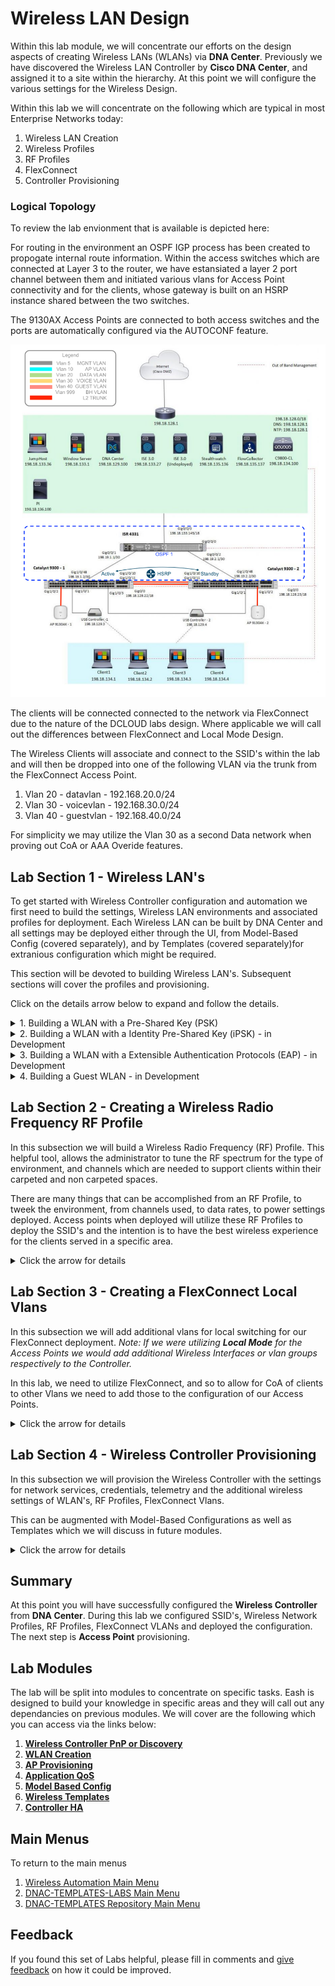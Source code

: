 # Wireless LAN Design
Within this lab module, we will concentrate our efforts on the design aspects of creating Wireless LANs (WLANs) via **DNA Center**. Previously we have discovered the Wireless LAN Controller by **Cisco DNA Center**, and assigned it to a site within the hierarchy. At this point we will configure the various settings for the Wireless Design.

Within this lab we will concentrate on the following which are typical in most Enterprise Networks today:
1. Wireless LAN Creation
2. Wireless Profiles
3. RF Profiles
4. FlexConnect 
5. Controller Provisioning

### Logical Topology
To review the lab envionment that is available is depicted here:

For routing in the environment an OSPF IGP process has been created to propogate internal route information. Within the access switches which are connected at Layer 3 to the router, we have estansiated a layer 2 port channel between them and initiated various vlans for Access Point connectivity and for the clients, whose gateway is built on an HSRP instance shared between the two switches.

The 9130AX Access Points are connected to both access switches and the ports are automatically configured via the AUTOCONF feature.

![json](./images/DCLOUD_Topology_Wireless-v1.png?raw=true "Import JSON")

The clients will be connected connected to the network via FlexConnect due to the nature of the DCLOUD labs design. Where applicable we will call out the differences between FlexConnect and Local Mode Design.

The Wireless Clients will associate and connect to the SSID's within the lab and will then be dropped into one of the following VLAN via the trunk from the FlexConnect Access Point.

1. Vlan 20 - datavlan - 192.168.20.0/24
2. Vlan 30 - voicevlan - 192.168.30.0/24
3. Vlan 40 - guestvlan - 192.168.40.0/24

For simplicity we may utilize the Vlan 30 as a second Data network when proving out CoA or AAA Overide features.

## Lab Section 1 - Wireless LAN's
To get started with Wireless Controller configuration and automation we first need to build the settings, Wireless LAN environments and associated profiles for deployment. Each Wireless LAN can be built by DNA Center and all settings may be deployed either through the UI, from Model-Based Config (covered separately), and by Templates (covered separately)for extranious configuration which might be required.

This section will be devoted to building Wireless LAN's. Subsequent sections will cover the profiles and provisioning.

Click on the details arrow below to expand and follow the details.

<details closed>
<summary> 1. Building a WLAN with a Pre-Shared Key (PSK)</summary>

### Building a PreShared Key (PSK) Wireless LAN
In this subsection we will build a Wireless LAN for PSK authentication. 

#### Step 1 - ***Create SSID***
1. Open a web browser on the Windows Workstation Jump host. Open a connection to DNA Center and select the hamburger menu icon to open the menu. Select `Design>Network Settings`.

![json](./images/module2-wlans/dnac-menu-network-settings.png?raw=true "Import JSON")

2. On the Network page click the `Wireless` tab to navigate to the wireless page.

![json](./images/module2-wlans/dnac-navigation-wireless-settings.png?raw=true "Import JSON")

3. On the **Wireless** page click `Add` above the *SSID* section to create a new Wireless LAN

![json](./images/module2-wlans/dnac-wireless-ssid-psk-begin.png?raw=true "Import JSON")

4. A Wireless SSID workflow will begin with *BASIC Settings* which will guide you through the build process of the WLAN. Complete the following steps:
   1. Enter the **Wireless Network Name (SSID)** as `CAMPUS-PSK`
   2. **Dual Band Operation (2.4 Ghz and 5 Ghz)** *enables the SSID for dual band operation*
   3. **Voice and Data** *configuring best practices for Both Voice and Data*
   4. **Admin Status** *enables the SSID*
   5. **Broadcast SSID** *enables the SSID to be broadcast allowing clients to see it*
   6. Click **Next** to continue

   ![json](./images/module2-wlans/dnac-wireless-ssid-psk-basic.png?raw=true "Import JSON")

5. The Wireless SSID workflow will continue with *Security Settings*. Complete the following steps:
   1. In the *Level of Security* section select **Personal**
   2. Additionally in the *Level of Security* section select **WPA2**
   3. For *Passphrase Type* select **ASCII**
   4. Enter `C1sco12345C1sco12345` for the *Passphrase*
   5. In the *AAA Configuration section* select **Fast Lane**
   6. Click **Next** to continue

   ![json](./images/module2-wlans/dnac-wireless-ssid-psk-security.png?raw=true "Import JSON")

6. The Wireless SSID workflow continues with *Advance Settings*. Complete the following steps:
   1. Leave all sections here as default as shown
   2. Click **Next** to continue

   ![json](./images/module2-wlans/dnac-wireless-ssid-psk-advance.png?raw=true "Import JSON")

#### Step 2 - ***Associate SSID to Profile***
1. The Wireless SSID workflow continues with *Associate SSID to Profile*. As no *Wireless Profile* exists, we must click **Add Profile** to add one to DNA Center.

   ![json](./images/module2-wlans/dnac-wireless-ssid-psk-profile-begin.png?raw=true "Import JSON")

2. The Wireless SSID workflow continues with *Associate SSID to Profile*. Complete the following steps:
   1. Enter the **Profile Name** as `DNAC-WIRELESS`
   2. Select **No** *under Fabric*
   3. Select **Interface**
   4. Select **management** for the *Interface Name*
   5. Select **No** for *do you need Anchor for the SSID*
   6. Select **FlexConnect Local Switching** for the SSID
   7. Enter **20** for *Local to VLAN*
   8. Click **Next** to continue

   ![json](./images/module2-wlans/dnac-wireless-ssid-psk-profile-campus-psk.png?raw=true "Import JSON")

3. The Wireless SSID workflow continues with *Associate SSID to Profile*. On the left the Profile **DNAC-WIRELESS** will be displayed with a green checkmark.
   1. Click **Next** to continue

   ![json](./images/module2-wlans/dnac-wireless-ssid-psk-profile-campus-psk-associated.png?raw=true "Import JSON")

4. The Wireless SSID workflow continues with a *Summary* page. On the left the a summary of all the changes will be displayed.
   1. Click **Next** to continue

   ![json](./images/module2-wlans/dnac-wireless-ssid-psk-profile-campus-psk-summary.png?raw=true "Import JSON")

5. The Wireless SSID workflow completes with a *Results* page displaying that both the SSID and the Profiles were successfully saved and updated. 
   1. Click **Configure Network Profile** to assign the profile to a site.

   ![json](./images/module2-wlans/dnac-wireless-ssid-psk-profile-campus-psk-results.png?raw=true "Import JSON")

#### Step 3 - ***Assign Sites to Network Profile***
1. On the *Network Profile* page select **Assign** beside the wireless profile **DNAC-WIRELESS**

   ![json](./images/module2-wlans/dnac-wireless-network-profile-assign.png?raw=true "Import JSON")

2. On the *Add Sites to Profile* slide out page select **Floor 1** to assign the site to the wireless networkk profile. 
3. Click ***Save*** to complete the assignment

   ![json](./images/module2-wlans/dnac-wireless-network-profile-add-sites.png?raw=true "Import JSON")

4. On the *Network Profile* page note **1 Site** appears under *Sites* for the wireless profile **DNAC-WIRELESS**

   ![json](./images/module2-wlans/dnac-wireless-network-profile-assigned.png?raw=true "Import JSON")

5. Return to the **Wireless Settings** page and you should see now our new *SSID* **CAMPUS-PSK**.

   ![json](./images/module2-wlans/dnac-wireless-ssid-psk-results.png?raw=true "Import JSON")

</details>

<details closed>
<summary> 2. Building a WLAN with a Identity Pre-Shared Key (iPSK) - in Development</summary>

### Building a Identity PreShared Key (iPSK) Wireless LAN
In this subsection we will build a Wireless LAN for PSK authentication. 

#### Step 1 - ***Create SSID***
1. Open a web browser on the Windows Workstation Jump host. Open a connection to DNA Center and select the hamburger menu icon to open the menu. Select `Design>Network Settings`.

![json](./images/module2-wlans/dnac-menu-network-settings.png?raw=true "Import JSON")

2. On the Network page click the `Wireless` tab to navigate to the wireless page.

![json](./images/module2-wlans/dnac-navigation-wireless-settings.png?raw=true "Import JSON")

3. On the **Wireless** page click `Add` above the *SSID* section to create a new Wireless LAN

![json](./images/module2-wlans/dnac-wireless-ssid-ipsk-begin.png?raw=true "Import JSON")

4. A Wireless SSID workflow will begin with *BASIC Settings* which will guide you through the build process of the WLAN. Complete the following steps:
   1. Enter the **Wireless Network Name (SSID)** as `CAMPUS-PSK`
   2. **Dual Band Operation (2.4 Ghz and 5 Ghz)** *enables the SSID for dual band operation*
   3. **Voice and Data** *configuring best practices for Both Voice and Data*
   4. **Admin Status** *enables the SSID*
   5. **Broadcast SSID** *enables the SSID to be broadcast allowing clients to see it*
   6. Click **Next** to continue

   ![json](./images/module2-wlans/dnac-wireless-ssid-ipsk-basic.png?raw=true "Import JSON")

5. The Wireless SSID workflow will continue with *Security Settings*. Complete the following steps:
   1. In the *Level of Security* section select **Personal**
   2. Additionally in the *Level of Security* section select **WPA2**
   3. For *Passphrase Type* select **ASCII**
   4. Enter `C1sco12345C1sco12345` for the *Passphrase*
   5. In the *AAA Configuration section* select **Fast Lane**
   6. Click **Next** to continue

   ![json](./images/module2-wlans/dnac-wireless-ssid-ipsk-security.png?raw=true "Import JSON")

6. The Wireless SSID workflow continues with *Advance Settings*. Complete the following steps:
   1. Leave all sections here as default as shown
   2. Click **Next** to continue

   ![json](./images/module2-wlans/dnac-wireless-ssid-ipsk-advance.png?raw=true "Import JSON")

#### Step 2 - ***Associate SSID to Profile***
1. The Wireless SSID workflow continues with *Associate SSID to Profile*. As no *Wireless Profile* exists, we must click **Add Profile** to add one to DNA Center.

   ![json](./images/module2-wlans/dnac-wireless-ssid-ipsk-profile-begin.png?raw=true "Import JSON")

2. The Wireless SSID workflow continues with *Associate SSID to Profile*. Complete the following steps:
   1. Enter the **Profile Name** as `DNAC-WIRELESS`
   2. Select **No** *under Fabric*
   3. Select **Interface**
   4. Select **management** for the *Interface Name*
   5. Select **No** for *do you need Anchor for the SSID*
   6. Select **FlexConnect Local Switching** for the SSID
   7. Enter **20** for *Local to VLAN*
   8. Click **Next** to continue

   ![json](./images/module2-wlans/dnac-wireless-ssid-ipsk-profile-campus-psk.png?raw=true "Import JSON")

3. The Wireless SSID workflow continues with *Associate SSID to Profile*. On the left the Profile **DNAC-WIRELESS** will be displayed with a green checkmark.
   1. Click **Next** to continue

   ![json](./images/module2-wlans/dnac-wireless-ssid-ipsk-profile-campus-psk-associated.png?raw=true "Import JSON")

4. The Wireless SSID workflow continues with a *Summary* page. On the left the a summary of all the changes will be displayed.
   1. Click **Next** to continue

   ![json](./images/module2-wlans/dnac-wireless-ssid-ipsk-profile-campus-psk-summary.png?raw=true "Import JSON")

5. The Wireless SSID workflow completes with a *Results* page displaying that both the SSID and the Profiles were successfully saved and updated. 
   1. Click **Configure Network Profile** to assign the profile to a site.

   ![json](./images/module2-wlans/dnac-wireless-ssid-ipsk-profile-campus-psk-results.png?raw=true "Import JSON")

#### Step 3 - ***Assign Sites to Network Profile***
1. On the *Network Profile* page select **Assign** beside the wireless profile **DNAC-WIRELESS**

   ![json](./images/module2-wlans/dnac-wireless-network-profile-assign.png?raw=true "Import JSON")

2. On the *Add Sites to Profile* slide out page select **Floor 1** to assign the site to the wireless networkk profile. 
3. Click ***Save*** to complete the assignment

   ![json](./images/module2-wlans/dnac-wireless-network-profile-add-sites.png?raw=true "Import JSON")

4. On the *Network Profile* page note **1 Site** appears under *Sites* for the wireless profile **DNAC-WIRELESS**

   ![json](./images/module2-wlans/dnac-wireless-network-profile-assigned.png?raw=true "Import JSON")

5. Return to the **Wireless Settings** page and you should see now our new *SSID* **CAMPUS-PSK**.

   ![json](./images/module2-wlans/dnac-wireless-ssid-ipsk-results.png?raw=true "Import JSON")

</details>

<details closed>
<summary> 3. Building a WLAN with a Extensible Authentication Protocols (EAP) - in Development</summary>

### Building a Extensible Authentication Protocol (EAP) Wireless LAN
In this subsection we will build a Wireless LAN for EAP authentication. 

#### Step 1 - ***Create SSID***
1. Open a web browser on the Windows Workstation Jump host. Open a connection to DNA Center and select the hamburger menu icon to open the menu. Select `Design>Network Settings`.

![json](./images/module2-wlans/dnac-menu-network-settings.png?raw=true "Import JSON")

2. On the Network page click the `Wireless` tab to navigate to the wireless page.

![json](./images/module2-wlans/dnac-navigation-wireless-settings.png?raw=true "Import JSON")

3. On the **Wireless** page click `Add` above the *SSID* section to create a new Wireless LAN

![json](./images/module2-wlans/dnac-wireless-ssid-psk-begin.png?raw=true "Import JSON")

4. A Wireless SSID workflow will begin with *BASIC Settings* which will guide you through the build process of the WLAN. Complete the following steps:
   1. Enter the **Wireless Network Name (SSID)** as `CAMPUS-PSK`
   2. **Dual Band Operation (2.4 Ghz and 5 Ghz)** *enables the SSID for dual band operation*
   3. **Voice and Data** *configuring best practices for Both Voice and Data*
   4. **Admin Status** *enables the SSID*
   5. **Broadcast SSID** *enables the SSID to be broadcast allowing clients to see it*
   6. Click **Next** to continue

   ![json](./images/module2-wlans/dnac-wireless-ssid-psk-basic.png?raw=true "Import JSON")

5. The Wireless SSID workflow will continue with *Security Settings*. Complete the following steps:
   1. In the *Level of Security* section select **Personal**
   2. Additionally in the *Level of Security* section select **WPA2**
   3. For *Passphrase Type* select **ASCII**
   4. Enter `C1sco12345C1sco12345` for the *Passphrase*
   5. In the *AAA Configuration section* select **Fast Lane**
   6. Click **Next** to continue

   ![json](./images/module2-wlans/dnac-wireless-ssid-psk-security.png?raw=true "Import JSON")

6. The Wireless SSID workflow continues with *Advance Settings*. Complete the following steps:
   1. Leave all sections here as default as shown
   2. Click **Next** to continue

   ![json](./images/module2-wlans/dnac-wireless-ssid-psk-advance.png?raw=true "Import JSON")

#### Step 2 - ***Associate SSID to Profile***
1. The Wireless SSID workflow continues with *Associate SSID to Profile*. As no *Wireless Profile* exists, we must click **Add Profile** to add one to DNA Center.

   ![json](./images/module2-wlans/dnac-wireless-ssid-psk-profile-begin.png?raw=true "Import JSON")

2. The Wireless SSID workflow continues with *Associate SSID to Profile*. Complete the following steps:
   1. Enter the **Profile Name** as `DNAC-WIRELESS`
   2. Select **No** *under Fabric*
   3. Select **Interface**
   4. Select **management** for the *Interface Name*
   5. Select **No** for *do you need Anchor for the SSID*
   6. Select **FlexConnect Local Switching** for the SSID
   7. Enter **20** for *Local to VLAN*
   8. Click **Next** to continue

   ![json](./images/module2-wlans/dnac-wireless-ssid-psk-profile-campus-psk.png?raw=true "Import JSON")

3. The Wireless SSID workflow continues with *Associate SSID to Profile*. On the left the Profile **DNAC-WIRELESS** will be displayed with a green checkmark.
   1. Click **Next** to continue

   ![json](./images/module2-wlans/dnac-wireless-ssid-psk-profile-campus-psk-associated.png?raw=true "Import JSON")

4. The Wireless SSID workflow continues with a *Summary* page. On the left the a summary of all the changes will be displayed.
   1. Click **Next** to continue

   ![json](./images/module2-wlans/dnac-wireless-ssid-psk-profile-campus-psk-summary.png?raw=true "Import JSON")

5. The Wireless SSID workflow completes with a *Results* page displaying that both the SSID and the Profiles were successfully saved and updated. 
   1. Click **Configure Network Profile** to assign the profile to a site.

   ![json](./images/module2-wlans/dnac-wireless-ssid-psk-profile-campus-psk-results.png?raw=true "Import JSON")

#### Step 3 - ***Assign Sites to Network Profile***
1. On the *Network Profile* page select **Assign** beside the wireless profile **DNAC-WIRELESS**

   ![json](./images/module2-wlans/dnac-wireless-network-profile-assign.png?raw=true "Import JSON")

2. On the *Add Sites to Profile* slide out page select **Floor 1** to assign the site to the wireless networkk profile. 
3. Click ***Save*** to complete the assignment

   ![json](./images/module2-wlans/dnac-wireless-network-profile-add-sites.png?raw=true "Import JSON")

4. On the *Network Profile* page note **1 Site** appears under *Sites* for the wireless profile **DNAC-WIRELESS**

   ![json](./images/module2-wlans/dnac-wireless-network-profile-assigned.png?raw=true "Import JSON")

5. Return to the **Wireless Settings** page and you should see now our new *SSID* **CAMPUS-PSK**.

   ![json](./images/module2-wlans/dnac-wireless-ssid-psk-results.png?raw=true "Import JSON")

</details>

<details closed>
<summary> 4. Building a Guest WLAN - in Development</summary>

### Building a Guest Wireless LAN
In this subsection we will build a Wireless LAN for Guest authentication. 

#### Step 1 - ***Create SSID***
1. Open a web browser on the Windows Workstation Jump host. Open a connection to DNA Center and select the hamburger menu icon to open the menu. Select `Design>Network Settings`.

![json](./images/module2-wlans/dnac-menu-network-settings.png?raw=true "Import JSON")

2. On the Network page click the `Wireless` tab to navigate to the wireless page.

![json](./images/module2-wlans/dnac-navigation-wireless-settings.png?raw=true "Import JSON")

3. On the **Wireless** page click `Add` above the *SSID* section to create a new Wireless LAN

![json](./images/module2-wlans/dnac-wireless-ssid-psk-begin.png?raw=true "Import JSON")

4. A Wireless SSID workflow will begin with *BASIC Settings* which will guide you through the build process of the WLAN. Complete the following steps:
   1. Enter the **Wireless Network Name (SSID)** as `CAMPUS-PSK`
   2. **Dual Band Operation (2.4 Ghz and 5 Ghz)** *enables the SSID for dual band operation*
   3. **Voice and Data** *configuring best practices for Both Voice and Data*
   4. **Admin Status** *enables the SSID*
   5. **Broadcast SSID** *enables the SSID to be broadcast allowing clients to see it*
   6. Click **Next** to continue

   ![json](./images/module2-wlans/dnac-wireless-ssid-psk-basic.png?raw=true "Import JSON")

5. The Wireless SSID workflow will continue with *Security Settings*. Complete the following steps:
   1. In the *Level of Security* section select **Personal**
   2. Additionally in the *Level of Security* section select **WPA2**
   3. For *Passphrase Type* select **ASCII**
   4. Enter `C1sco12345C1sco12345` for the *Passphrase*
   5. In the *AAA Configuration section* select **Fast Lane**
   6. Click **Next** to continue

   ![json](./images/module2-wlans/dnac-wireless-ssid-psk-security.png?raw=true "Import JSON")

6. The Wireless SSID workflow continues with *Advance Settings*. Complete the following steps:
   1. Leave all sections here as default as shown
   2. Click **Next** to continue

   ![json](./images/module2-wlans/dnac-wireless-ssid-psk-advance.png?raw=true "Import JSON")

#### Step 2 - ***Associate SSID to Profile***
1. The Wireless SSID workflow continues with *Associate SSID to Profile*. As no *Wireless Profile* exists, we must click **Add Profile** to add one to DNA Center.

   ![json](./images/module2-wlans/dnac-wireless-ssid-psk-profile-begin.png?raw=true "Import JSON")

2. The Wireless SSID workflow continues with *Associate SSID to Profile*. Complete the following steps:
   1. Enter the **Profile Name** as `DNAC-WIRELESS`
   2. Select **No** *under Fabric*
   3. Select **Interface**
   4. Select **management** for the *Interface Name*
   5. Select **No** for *do you need Anchor for the SSID*
   6. Select **FlexConnect Local Switching** for the SSID
   7. Enter **20** for *Local to VLAN*
   8. Click **Next** to continue

   ![json](./images/module2-wlans/dnac-wireless-ssid-psk-profile-campus-psk.png?raw=true "Import JSON")

3. The Wireless SSID workflow continues with *Associate SSID to Profile*. On the left the Profile **DNAC-WIRELESS** will be displayed with a green checkmark.
   1. Click **Next** to continue

   ![json](./images/module2-wlans/dnac-wireless-ssid-psk-profile-campus-psk-associated.png?raw=true "Import JSON")

4. The Wireless SSID workflow continues with a *Summary* page. On the left the a summary of all the changes will be displayed.
   1. Click **Next** to continue

   ![json](./images/module2-wlans/dnac-wireless-ssid-psk-profile-campus-psk-summary.png?raw=true "Import JSON")

5. The Wireless SSID workflow completes with a *Results* page displaying that both the SSID and the Profiles were successfully saved and updated. 
   1. Click **Configure Network Profile** to assign the profile to a site.

   ![json](./images/module2-wlans/dnac-wireless-ssid-psk-profile-campus-psk-results.png?raw=true "Import JSON")

#### Step 3 - ***Assign Sites to Network Profile***
1. On the *Network Profile* page select **Assign** beside the wireless profile **DNAC-WIRELESS**

   ![json](./images/module2-wlans/dnac-wireless-network-profile-assign.png?raw=true "Import JSON")

2. On the *Add Sites to Profile* slide out page select **Floor 1** to assign the site to the wireless networkk profile. 
3. Click ***Save*** to complete the assignment

   ![json](./images/module2-wlans/dnac-wireless-network-profile-add-sites.png?raw=true "Import JSON")

4. On the *Network Profile* page note **1 Site** appears under *Sites* for the wireless profile **DNAC-WIRELESS**

   ![json](./images/module2-wlans/dnac-wireless-network-profile-assigned.png?raw=true "Import JSON")

5. Return to the **Wireless Settings** page and you should see now our new *SSID* **CAMPUS-PSK**.

   ![json](./images/module2-wlans/dnac-wireless-ssid-psk-results.png?raw=true "Import JSON")

</details>

## Lab Section 2 - Creating a Wireless Radio Frequency RF Profile
In this subsection we will build a Wireless Radio Frequency (RF) Profile. This helpful tool, allows the administrator to tune the RF spectrum for the type of environment, and channels which are needed to support clients within their carpeted and non carpeted spaces. 

There are many things that can be accomplished from an RF Profile, to tweek the environment, from channels used, to data rates, to power settings deployed. Access points when deployed will utilize these RF Profiles to deploy the SSID's and the intention is to have the best wireless experience for the clients served in a specific area.

<details closed>
<summary> Click the arrow for details</summary>

### Step 1 - ***Create RF Profile***
1. To create an RF Profile, first open a web browser on the Windows Workstation Jump host. Open a connection to DNA Center and select the hamburger menu icon to open the menu. Select `Design>Network Settings`.

![json](./images/module2-wlans/dnac-menu-network-settings.png?raw=true "Import JSON")

2. On the Network page click the `Wireless` tab to navigate to the wireless page.

![json](./images/module2-wlans/dnac-navigation-wireless-settings.png?raw=true "Import JSON")

3. On the **Wireless** page click `Add` above the *RF Profile* section to create a new Wireless RF Profile

![json](./images/module2-wlans/dnac-wireless-rfprofile-begin.png?raw=true "Import JSON")

4. The Create RF Profile page displays with *Wireless > Create RF Profile*. Complete the following steps:
   1. Enter the **Profile Name** as `DNAC-WIRELESS`
   2. Under the 2.4 Ghz Section set the *Supported Data Rates* to start at **12**
   3. Set the *Mandatory Data Rates* to **12** and **24** as shown
   4. Scroll down continue

   ![json](./images/module2-wlans/dnac-wireless-rfprofile-24ghz.png?raw=true "Import JSON")

5. Continue creating the RF Profile by completing the following steps:
   1. Under the 5 Ghz Section set the *Channel Width* to **20 Mhz**
   2. Set the *Mandatory Data Rates* to **12** and **24** as shown
   3. Click **Save** continue

   ![json](./images/module2-wlans/dnac-wireless-rfprofile-5ghz.png?raw=true "Import JSON")

6. The `Wireless` tab will reappear with the new *RF Profile* as displayed.

![json](./images/module2-wlans/dnac-wireless-rfprofile-results.png?raw=true "Import JSON")

</details>

## Lab Section 3 - Creating a FlexConnect Local Vlans
In this subsection we will add additional vlans for local switching for our FlexConnect deployment. *Note: If we were utilizing* ***Local Mode*** *for the Access Points we would add additional Wireless Interfaces or vlan groups respectively to the Controller.* 

In this lab, we need to utilize FlexConnect, and so to allow for CoA of clients to other Vlans we need to add those to the configuration of our Access Points. 

<details closed>
<summary> Click the arrow for details</summary>

### Step 1 - ***Add FlexConnect VLANs***
1. To create an RF Profile, first open a web browser on the Windows Workstation Jump host. Open a connection to DNA Center and select the hamburger menu icon to open the menu. Select `Design>Network Settings`.

![json](./images/module2-wlans/dnac-menu-network-settings.png?raw=true "Import JSON")

2. On the Network page click the `Wireless` tab to navigate to the wireless page.

![json](./images/module2-wlans/dnac-navigation-wireless-settings.png?raw=true "Import JSON")

3. On the **Wireless** page scroll down to the *FlexConnect VLAN* section and enter the following:
   1. Enter *Native VLAN ID* as `10`
   2. Under *AAA Override VLAN* Section click the **⨁**
   3. In the first *AAA Overide VLAN* set the *VLAN ID* to start at **30**
   4. Set the *VLAN Name* to **voicevlan** as shown
   5. In the second *AAA Overide VLAN* set the *VLAN ID* to start at **40**
   6. Set the *VLAN Name* to **guestvlan** as shown
   7. Click **Save** continue

   ![json](./images/module2-wlans/dnac-wireless-flexconnect-vlan.png?raw=true "Import JSON")

</details>

## Lab Section 4 - Wireless Controller Provisioning
In this subsection we will provision the Wireless Controller with the settings for network services, credentials, telemetry and the additional wireless settings of WLAN's, RF Profiles, FlexConnect Vlans.

This can be augmented with Model-Based Configurations as well as Templates which we will discuss in future modules.

<details closed>
<summary> Click the arrow for details</summary>

### Step 1 - ***Provisioning Workflow for the Wireless Controller***
1. Open a web browser on the Windows Workstation Jump host. Open a connection to DNA Center and select the hamburger menu icon to open the menu. Select `Provision>Network Devices>Inventory`.

![json](./images/module2-wlans/dnac-menu-provision-inventory.png?raw=true "Import JSON")

2. On the Inventory page click the `Inventory` tab and complete the following:
   1. Select the *C9800-WLC.dcloud.cisco.com* device as shown
   2. Select from the *Actions* submenu
   3. Select *Provision*
   4. Select *Provision Device*

![json](./images/module2-wlans/dnac-menu-provision-inventory-begin.png?raw=true "Import JSON")

3. The **Inventory > Provision Devices** 5 stage workflow will begin. Make no changes on screen 1 and click **Next** to continue.

![json](./images/module2-wlans/dnac-menu-provision-inventory-stage1.png?raw=true "Import JSON")

4. On screen 2 of the **Inventory > Provision Devices** workflow select *Managing 1 Primary location(s)* which is where we tell **DNA Center** where the Access Points will be that this Wireless Controller will manage.

![json](./images/module2-wlans/dnac-menu-provision-inventory-stage2.png?raw=true "Import JSON")

5. On the slideout window select **Floor 1** which is where our Access Points will be that this Wireless Controller will manage. Click **Save** to continue.

![json](./images/module2-wlans/dnac-menu-provision-inventory-stage2-manage.png?raw=true "Import JSON")

6. It is recommended to enable the *AP Reboot Percentage* which aides in upgrades by selecting how many Acee Points are upgraded at any one time. For purposes of the lab we will **Enable** this feature and select **25%** from the dropdown menu. Click **Next** to continue.

![json](./images/module2-wlans/dnac-menu-provision-inventory-stage2-reboot.png?raw=true "Import JSON")

7. On screen 3 of the **Inventory > Provision Devices** workflow we would see the Model-Based Configurations which would be deployed, but none are assigned at this time. This will be covered in later sections. Click **Next** to continue.

![json](./images/module2-wlans/dnac-menu-provision-inventory-stage3.png?raw=true "Import JSON")

8. On screen 4 of the **Inventory > Provision Devices** workflow we would see the Templates which would be deployed, but none are assigned at this time. This will be covered in later sections. Click **Next** to continue.

![json](./images/module2-wlans/dnac-menu-provision-inventory-stage4.png?raw=true "Import JSON")

9. On screen 5 of the **Inventory > Provision Devices** workflow we see a *Summary* of what will be configured. Please take time to review this section. Click **Deploy** to continue.

![json](./images/module2-wlans/dnac-menu-provision-inventory-stage5.png?raw=true "Import JSON")

10. A warning message about **Fastlane Configuration** is displayed to warn about wireless disruptions. Click **OK** to continue.

![json](./images/module2-wlans/dnac-menu-provision-inventory-stage5-deploy.png?raw=true "Import JSON")

11. A *Provision Device* Sidemenu appears, giving 3 options abut when to deploy. Choose the **3rd option** allows for you to review the configuration prior to deployment.. Click **Apply** to continue.

![json](./images/module2-wlans/dnac-menu-provision-inventory-stage5-generate.png?raw=true "Import JSON")

### Step 2 - ***Deploying the Configuration for the Wireless Controller***
1. From **DNA Centers** hamburger menu icon, open the menu and select `Activities`.

![json](./images/module2-wlans/dnac-navigation-activities.png?raw=true "Import JSON")

2. On the *Activites* page select the **Work Items** tab. You will notice the work item *Provision Device - Configuration Preview* on the page. It will probably say in progress. Wait for it to say *success* before proceding.

![json](./images/module2-wlans/dnac-activities-psk-preview.png?raw=true "Import JSON")

3. When the work item *Provision Device - Configuration Preview* status displays *success* click the link to display the configuration.

![json](./images/module2-wlans/dnac-activities-psk-click.png?raw=true "Import JSON")

4. The Wireless Controller configuration will be displayed. Click **Deploy** to continue deploying the configuration.

![json](./images/module2-wlans/dnac-activities-psk-display.png?raw=true "Import JSON")

5. To continue to deploy the Wireless Controller configuration select **Now** and then click **Apply**.

![json](./images/module2-wlans/dnac-activities-psk-now.png?raw=true "Import JSON")

. A popup to ask if you want to delete the work item will appear, click **No** to keep a record of events.

![json](./images/module2-wlans/dnac-activities-psk-nodelete.png?raw=true "Import JSON")

### Step 3 - ***Checking for successful configuration of the Wireless Controller***
1. Navigate back to the *Inventory*, and change the *Inventory Focus* to **Provision** to watch the progress of the provisioning.

![json](./images/module2-wlans/dnac-inventory-psk-focus-provision.png?raw=true "Import JSON")

2. When the *Provisioning Status* of the *C9800-WLC* shows as success, click **see details** to look at the logs.

![json](./images/module2-wlans/dnac-inventory-psk-seedetails.png?raw=true "Import JSON")

3. Click to display the logs and examine the output as much as possible.

![json](./images/module2-wlans/dnac-inventory-psk-success.png?raw=true "Import JSON")

</details>

## Summary
At this point you will have successfully configured the **Wireless Controller** from **DNA Center**. During this lab we configured SSID's, Wireless Network Profiles, RF Profiles, FlexConnect VLANs and deployed the configuration. The next step is **Access Point** provisioning.

## Lab Modules
The lab will be split into modules to concentrate on specific tasks. Eash is designed to build your knowledge in specific areas and they will call out any dependancies on previous modules. We will cover are the following which you can access via the links below:

1. [**Wireless Controller PnP or Discovery**](./module1-ctrlpnpdiscovery.md)
2. [**WLAN Creation**](./module2-wlans.md)
3. [**AP Provisioning**](./module3-approvisioning.md)
4. [**Application QoS**](./module4-applicationqos.md)
5. [**Model Based Config**](./module5-modelbasedconfig.md)
6. [**Wireless Templates**](./module6-wirelesstemplates.md)
7. [**Controller HA**](./module3-controllerha.md)

## Main Menus
To return to the main menus
1. [Wireless Automation Main Menu](./README.md)
2. [DNAC-TEMPLATES-LABS Main Menu](../README.md)
3. [DNAC-TEMPLATES Repository Main Menu](../../README.md)

## Feedback
If you found this set of Labs helpful, please fill in comments and [give feedback](https://app.smartsheet.com/b/form/f75ce15c2053435283a025b1872257fe) on how it could be improved.
